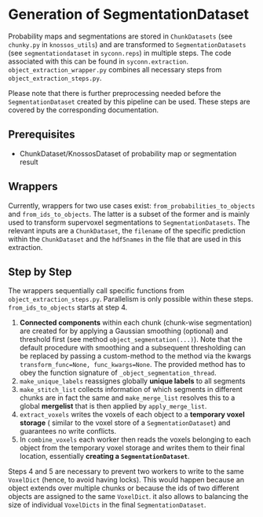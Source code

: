 # Generation of SegmentationDataset
Probability maps and segmentations are stored in `ChunkDatasets` (see `chunky.py` in `knossos_utils`)
and are transformed to `SegmentationDatasets` (see `segmentationdataset` in `syconn.reps`) in multiple steps. 
The code associated with this can be found in `syconn.extraction`. `object_extraction_wrapper.py` 
combines all necessary steps from `object_extraction_steps.py`.

Please note that there is further preprocessing needed before the `SegmentationDataset` created by 
this pipeline can be used. These steps are covered by the corresponding documentation.

## Prerequisites
* ChunkDataset/KnossosDataset of probability map or segmentation result

## Wrappers
Currently, wrappers for two use cases exist: `from_probabilities_to_objects` and `from_ids_to_objects`. 
The latter is a subset of the former and is mainly used to transform supervoxel segmentations 
to `SegmentationDatasets`. The relevant inputs are a `ChunkDataset`, the `filename` of the 
specific prediction within the `ChunkDataset` and the `hdf5names` in the file that are used in this extraction.

## Step by Step
The wrappers sequentially call specific functions from `object_extraction_steps.py`. Parallelism is only 
possible within these steps. `from_ids_to_objects` starts at step 4.

1. **Connected components** within each chunk (chunk-wise segmentation) are created for
by applying a Gaussian smoothing (optional) and threshold first (see method `object_segmentation(...)`).
Note that the default procedure with smoothing and a subsequent thresholding can be replaced by
 passing a custom-method to the method via the kwargs `transform_func=None, func_kwargs=None`. The provided method has to
 obey the function signature of `_object_segmentation_thread`.
2. `make_unique_labels` reassignes globally **unique labels** to all segments
3. `make_stitch_list` collects information of which segments in different
chunks are in fact the same and `make_merge_list` resolves this to a global **mergelist** that is then applied by `apply_merge_list`.
4. `extract_voxels` writes the voxels of each object to a **temporary voxel storage** (
similar to the voxel store of a `SegmentationDataset`) and guarantees no write conflicts.
5. In `combine_voxels` each worker then reads the voxels belonging to each object from the
temporary voxel storage and writes them to their final location, essentially **creating a `SegmentationDataset`**.

Steps 4 and 5 are necessary to prevent two workers to write to the same `VoxelDict` (hence, to avoid having locks).
 This would happen because an object extends over multiple chunks or because the
  ids of two different objects are assigned to the same `VoxelDict`. it also allows to balancing the
size of individual `VoxelDicts` in the final `SegmentationDataset`.
